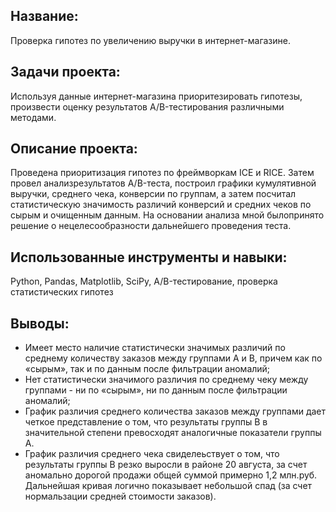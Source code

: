 ## Название: 
Проверка гипотез по увеличению выручки в интернет-магазине.

## Задачи проекта:
Используя данные интернет-магазина приоритезировать гипотезы, произвести оценку результатов A/B-тестирования различными методами. 

## Описание проекта: 
Проведена приоритизация гипотез по фреймворкам ICE и RICE. Затем провел анализрезультатов A/B-теста, построил графики кумулятивной выручки, среднего чека,
конверсии по группам, а затем посчитал статистическую значимость различий конверсий и средних чеков по сырым и очищенным данным. 
На основании анализа мной былопринято решение о нецелесообразности дальнейшего проведения теста.

## Использованные инструменты и навыки: 
Python, Pandas, Matplotlib, SciPy, A/B-тестирование, проверка статистических гипотез

## Выводы: 
* Имеет место наличие статистически значимых различий по среднему количеству заказов между группами A и B, причем как по «сырым», так и по данным после фильтрации аномалий;
* Нет статистически значимого различия по среднему чеку между группами - ни по «сырым», ни по данным после фильтрации аномалий;
* График различия среднего количества заказов между группами дает четкое представление о том, что результаты группы B в значительной степени превосходят аналогичные показатели группы А.
* График различия среднего чека свиделеьствует о том, что результаты группы B резко выросли в районе 20 августа, за счет аномально дорогой продажи общей суммой примерно 1,2 млн.руб. Дальнейшая кривая логично показывает небольшой спад (за счет нормальзации средней стоимости заказов).
